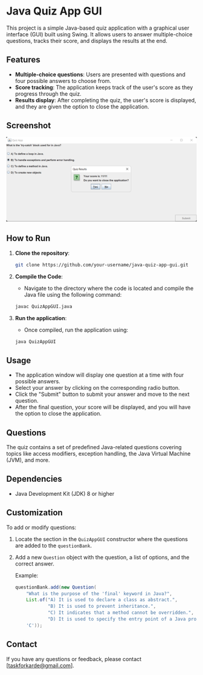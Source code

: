 # Java Quiz App GUI

This project is a simple Java-based quiz application with a graphical user interface (GUI) built using Swing. It allows users to answer multiple-choice questions, tracks their score, and displays the results at the end.

## Features

- **Multiple-choice questions**: Users are presented with questions and four possible answers to choose from.
- **Score tracking**: The application keeps track of the user's score as they progress through the quiz.
- **Results display**: After completing the quiz, the user's score is displayed, and they are given the option to close the application.

## Screenshot

![Application Screenshot](screenshot.png)

## How to Run

1. **Clone the repository**:
    ```bash
    git clone https://github.com/your-username/java-quiz-app-gui.git
    ```

2. **Compile the Code**:
    - Navigate to the directory where the code is located and compile the Java file using the following command:
    ```bash
    javac QuizAppGUI.java
    ```

3. **Run the application**:
    - Once compiled, run the application using:
    ```bash
    java QuizAppGUI
    ```

## Usage

- The application window will display one question at a time with four possible answers.
- Select your answer by clicking on the corresponding radio button.
- Click the "Submit" button to submit your answer and move to the next question.
- After the final question, your score will be displayed, and you will have the option to close the application.

## Questions

The quiz contains a set of predefined Java-related questions covering topics like access modifiers, exception handling, the Java Virtual Machine (JVM), and more.

## Dependencies

- Java Development Kit (JDK) 8 or higher

## Customization

To add or modify questions:

1. Locate the section in the `QuizAppGUI` constructor where the questions are added to the `questionBank`.
2. Add a new `Question` object with the question, a list of options, and the correct answer.

    Example:
    ```java
    questionBank.add(new Question(
        "What is the purpose of the 'final' keyword in Java?",
        List.of("A) It is used to declare a class as abstract.", 
                "B) It is used to prevent inheritance.", 
                "C) It indicates that a method cannot be overridden.", 
                "D) It is used to specify the entry point of a Java program"),
        'C'));
    ```

## Contact

If you have any questions or feedback, please contact [taskforkarde@gmail.com].
